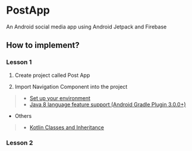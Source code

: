 # PostApp

An Android social media app using Android Jetpack and Firebase

## How to implement?

### Lesson 1

1. Create project called Post App

2. Import Navigation Component into the project
> - [Set up your environment](https://developer.android.com/guide/navigation/navigation-getting-started#Set-up)
> - [Java 8 language feature support (Android Gradle Plugin 3.0.0+)](https://developer.android.com/studio/write/java8-support#supported_features)

- Others
>- [Kotlin Classes and Inheritance](https://kotlinlang.org/docs/reference/classes.html)

### Lesson 2